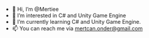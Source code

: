 - 👋 Hi, I’m @Mertiee
- 👀 I’m interested in C# and Unity Game Engine
- 🌱 I’m currently learning C# and Unity Game Engine.
- 📫 You can reach me via mertcan.onder@gmail.com

<!---
Mertiee/Mertiee is a ✨ special ✨ repository because its `README.md` (this file) appears on your GitHub profile.
You can click the Preview link to take a look at your changes.
--->
